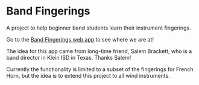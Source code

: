 # Band Fingerings

A project to help beginner band students learn their instrument fingerings.

Go to the [Band Fingerings web app](https://band-fingerings.vercel.app/) to see where we are at!

The idea for this app came from long-time friend, Salem Brackett, who is a band director in Klein ISD in Texas. Thanks Salem!

Currently the functionality is limited to a subset of the fingerings for French Horn, but the idea is to extend this project to all wind instruments.

